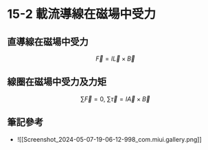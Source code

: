 # 15-2 載流導線在磁場中受力
## 直導線在磁場中受力
$$\vec F = I\vec L \times \vec B$$
## 線圈在磁場中受力及力矩
$$\sum \vec F = 0,\ \sum \vec \tau = I \vec A \times \vec B$$
## 筆記參考 
- ![[Screenshot_2024-05-07-19-06-12-998_com.miui.gallery.png]]